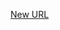 



[New URL](../file-___home_harshil_Desktop_open-source_palisadoes_talawa_lib_widgets_multi_reaction/)


